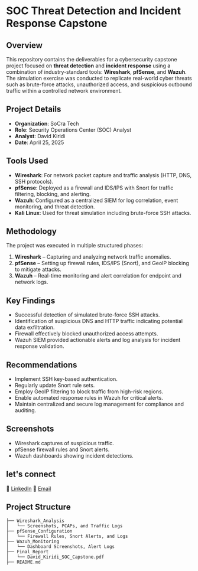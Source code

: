 # SOC Threat Detection and Incident Response Capstone

## Overview
This repository contains the deliverables for a cybersecurity capstone project focused on **threat detection** and **incident response** using a combination of industry-standard tools: **Wireshark**, **pfSense**, and **Wazuh**. The simulation exercise was conducted to replicate real-world cyber threats such as brute-force attacks, unauthorized access, and suspicious outbound traffic within a controlled network environment.

## Project Details

- **Organization**: SoCra Tech
- **Role**: Security Operations Center (SOC) Analyst
- **Analyst**: David Kiridi
- **Date**: April 25, 2025

## Tools Used
- **Wireshark**: For network packet capture and traffic analysis (HTTP, DNS, SSH protocols).
- **pfSense**: Deployed as a firewall and IDS/IPS with Snort for traffic filtering, blocking, and alerting.
- **Wazuh**: Configured as a centralized SIEM for log correlation, event monitoring, and threat detection.
- **Kali Linux**: Used for threat simulation including brute-force SSH attacks.

## Methodology
The project was executed in multiple structured phases:
1. **Wireshark** – Capturing and analyzing network traffic anomalies.
2. **pfSense** – Setting up firewall rules, IDS/IPS (Snort), and GeoIP blocking to mitigate attacks.
3. **Wazuh** – Real-time monitoring and alert correlation for endpoint and network logs.

## Key Findings
- Successful detection of simulated brute-force SSH attacks.
- Identification of suspicious DNS and HTTP traffic indicating potential data exfiltration.
- Firewall effectively blocked unauthorized access attempts.
- Wazuh SIEM provided actionable alerts and log analysis for incident response validation.

## Recommendations
- Implement SSH key-based authentication.
- Regularly update Snort rule sets.
- Employ GeoIP filtering to block traffic from high-risk regions.
- Enable automated response rules in Wazuh for critical alerts.
- Maintain centralized and secure log management for compliance and auditing.

## Screenshots
- Wireshark captures of suspicious traffic.
- pfSense firewall rules and Snort alerts.
- Wazuh dashboards showing incident detections.

## let's connect
🔗 [LinkedIn](https://linkedin.com/in/kiridi-david)
📧 [Email](mailto:kirididavid@gmail.com)



## Project Structure
```plaintext
├── Wireshark_Analysis
│   └── Screenshots, PCAPs, and Traffic Logs
├── pfSense_Configuration
│   └── Firewall Rules, Snort Alerts, and Logs
├── Wazuh_Monitoring
│   └── Dashboard Screenshots, Alert Logs
├── Final_Report
│   └── David_Kiridi_SOC_Capstone.pdf
├── README.md




